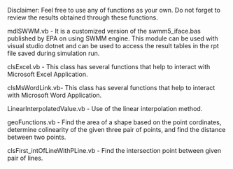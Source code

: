 Disclaimer: Feel free to use any of functions as your own. Do not forget to review the results obtained through these functions.

mdlSWWM.vb - It is a customized version of the swmm5_iface.bas published by EPA on using SWMM engine. This module can be used with visual studio dotnet and can be used to access the result tables in the rpt file saved during simulation run.

clsExcel.vb - This class has several functions that help to interact with Microsoft Excel Application.

clsMsWordLink.vb- This class has several functions that help to interact with Microsoft Word Application.

LinearInterpolatedValue.vb - Use of the linear interpolation method.

geoFunctions.vb - Find the area of a shape based on the point cordinates, determine colinearity of the given three pair of points, and find the distance between two points.

clsFirst_intOfLineWithPLine.vb - Find the intersection point between given pair of lines.
